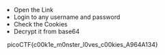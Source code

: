 * Open the Link
* Login to any username and password
* Check the Cookies
* Decrypt it from base64



&nbsp;	picoCTF{c00k1e\_m0nster\_l0ves\_c00kies\_A964A134}

